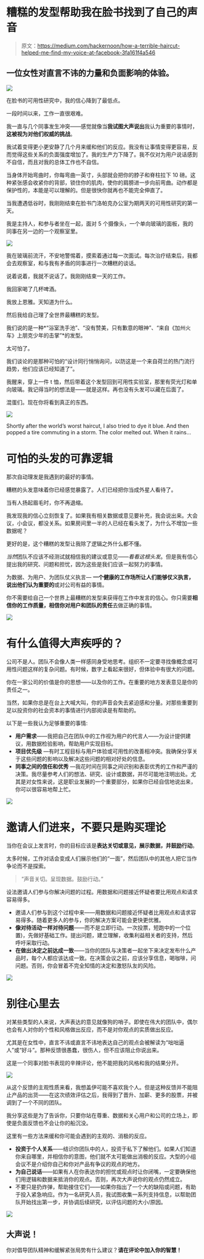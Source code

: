 # 糟糕的发型帮助我在脸书找到了自己的声音

> 原文：<https://medium.com/hackernoon/how-a-terrible-haircut-helped-me-find-my-voice-at-facebook-3fa161f4a546>

## 一位女性对直言不讳的力量和负面影响的体验。

![](img/2a894ea35c8b64136f124c50818ce754.png)

在脸书的可用性研究中，我的信心降到了最低点。

一段时间以来，工作一直很艰难。

我一直与几个同事发生冲突——感觉就像当**我试图大声说出**我认为重要的事情时，**这被视为对他们权威的挑战**。

我试着变得更小更安静了几个月来缓和他们的反应。我没有让事情变得更容易，反而觉得这些关系的负面强度增加了。我的生产力下降了。我不仅对为用户说话感到不自信，而且对我的总体工作也不自信。

当身体开始弯曲时，你每弯曲一英寸，头部就会把你的脖子和脊柱拉下 10 磅。这种紧张感会收紧你的背部，锁住你的肌肉，使你的肩膀进一步向前弯曲。动作都是保护性的，本能是可以理解的。但是很快你就再也不能完全伸直了。

当我遭遇低谷时，我刚刚结束在脸书门洛帕克办公室为期两天的可用性研究的第一天。

我是主持人，和参与者坐在一起，面对 5 个摄像头，一个单向玻璃的面板，我的同事在另一边的一个观察室里。

![](img/89ad027c94c5ab6d9422306ae6022656.png)

我在玻璃前流汗，不安地警惕着，摸索着通过每一次面试。每次治疗结束后，我都会去观察室，和与我有矛盾的同事进行一次糟糕的谈话。

说着说着，我就不说话了。我刚刚结束一天的工作。

我回家喝了几杯啤酒。

我放上恩雅。天知道为什么。

然后我给自己理了全世界最糟糕的发型。

我们说的是一种*“浴室洗手池”、“没有赞美，只有歉意的眼神”、“来自《加州火车》上朋克少年的击掌”*的发型。

太可怕了。

我们谈论的是那种可怕的“设计同行悄悄询问，以防这是一个来自荷兰的热门流行趋势，他们应该已经知道了”。

我醒来，穿上一件 t 恤，然后带着这个发型回到可用性实验室，那里有荧光灯和单向玻璃。我记得当时的想法是——就是这样。再也没有头发可以藏在后面了。

混蛋们。现在你将看到真正的东西。

![](img/2b40f77d5d9a95c0ab73d3a1d0c1c19a.png)

Shortly after the world’s worst haircut, I also tried to dye it blue. And then popped a tire commuting in a storm. The color melted out. When it rains…

# 可怕的头发的可靠逻辑

那次自动理发是我遇到的最好的事情。

糟糕的头发意味着你已经感觉暴露了。人们已经把你当成外星人看待了。

当有人扬起眉毛时，你不再退缩。

我发现我的信心立刻恢复了。如果我有相关数据或意见要补充，我会说出来。大会议，小会议，都没关系。如果房间里一半的人已经在看头发了，为什么不增加一些数据呢？

更好的是，这个糟糕的发型让我除了逻辑之外什么都不懂。

*当然*团队不应该不经测试就相信我的建议或意见——*看看这根头发*。但是我有信心提出我的研究、问题和担忧，因为这些是我们应该一起努力的事情。

为数据、为用户、为团队仗义执言— **一个健康的工作场所让人们能够仗义执言，说出他们认为重要的**或对公司有益的事情。

你不需要给自己一个世界上最糟糕的发型来获得在工作中发言的信心。你只需要**相信你的工作质量，相信你对用户和团队的责任**去做正确的事情。

![](img/e39790f32cf62a0797db24c1b68e9bc6.png)

# 有什么值得大声疾呼的？

公司不是人。团队不会像人类一样感同身受地思考。组织不一定要寻找像概念或可用性问题这样的复杂问题。有时候，数字上看起来很好，但体验中有很大的问题。

你在一家公司的价值是你的思想——以及你的工作。在重要的地方发表意见是你的责任之一。

当然，如果你总是在台上大喊大叫，你的声音会失去紧迫感和分量。对那些重要到足以投资你的社会资本的事情进行内部阅读是有帮助的。

以下是一些我认为足够重要的事情:

*   **用户需求**——我把自己在团队中的工作视为用户的代言人——为设计提供建议，用数据检验影响，帮助用户实现目标。
*   **项目优先级** —有时工程目标与用户体验或可用性的改善相冲突。我确保分享关于这些问题的影响以及解决这些问题的相对好处的信息。
*   **同事之间的信任和优秀** —我花时间在同事之间识别和表彰优秀的工作和严谨的决策。我尽量参考人们的想法、研究、设计或数据，并尽可能地注明出处。尤其是对女性来说，这是职业发展的一个重要部分，如果你已经自信地说出来，你可以很容易地帮上忙。

![](img/399d8e4855f11cbcaef1180588af8bf8.png)

# 邀请人们进来，不要只是购买理论

当你在会议上发言时，你的目标应该是**表达关切或意见，展示数据，并鼓励行动**。

太多时候，工作对话会变成人们展示他们的“一面”，然后团队中的其他人把它当作争论而不是探索。

> ”声音关切。呈现数据。鼓励行动。”

设法邀请人们参与你解决问题的过程。用数据和问题接近怀疑者要比用观点和请求容易得多。

*   邀请人们参与到这个过程中来——用数据和问题接近怀疑者比用观点和请求容易得多。随着更多人的参与，你的解决方案可能会更快更优雅。
*   **像对待活动一样对待问题**——而不是立即行动。一次投票，短跑中的一个位置)，先做好基础工作。提出问题，建立理解，收集利益相关者的支持，然后呼吁采取行动。
*   **在做出决定之前达成一致**——当你的团队与决策者一起坐下来决定发布什么产品时，每个人都应该达成一致。在决策会议之前，应该分享信息，喝咖啡，问问题。否则，你会冒着不完全知情的决定和激怒队友的风险。

![](img/a6f58779529220237bfb139425b4b296.png)

# 别往心里去

对某些类型的人来说，大声表达的意见就像狗的哨子。即使在伟大的团队中，偶尔也会有人对你的个性和风格做出反应，而不是对你观点的实质做出反应。

尤其是在女性中，直言不讳或直言不讳地表达自己的观点会被解读为“咄咄逼人”或“好斗”。那种反馈很愚蠢，很伤人，但不应该阻止你说出来。

这是一个同事对脸书表现的辛辣评论，他不能把我的风格和我的结果分开。

![](img/3cd87dd4aa2336cbb2e8c708e00b7d07.png)

从这个反馈的主观性质来看，我想盖伊可能不喜欢我个人。但是这种反馈并不能阻止产品的出货——在这次绩效评估之后，我得到了晋升、加薪、更多的股票，并被调到了一个不同的团队。

我分享这些是为了告诉你，只要你站在尊重、数据和关心用户和公司的立场上，即使是负面反馈也不会让你的船沉没。

这里有一些方法来缓和你可能会遇到的主观的、消极的反应。

*   **投资于个人关系**——结识你团队中的人，投资于私下了解他们。如果人们知道你来自哪里，并相信你的意图，他们就不太可能做出消极的反应。大型的小组会议不是介绍你自己和你对产品有争议的观点的地方。
*   **为自己说话**——如果有人在你表达你的担忧或观点时让你闭嘴，一定要确保他们用逻辑和数据来抵消你的观点。否则，再次大声说你的观点仍然成立。
*   不要只是扔炸弹，帮助接住它们——如果你指出了一个大的缺陷或问题，有助于投入紧急响应。作为一名研究人员，我试图收集一系列支持信息，以帮助团队开始找出第一步，并协调后续研究，以评估问题的大小/原因。

![](img/52b53b30ce8f6772bba7bec577803596.png)

## 大声说！

你对倡导团队精神和缓解紧张局势有什么建议？**请在评论中加入你的智慧！**
